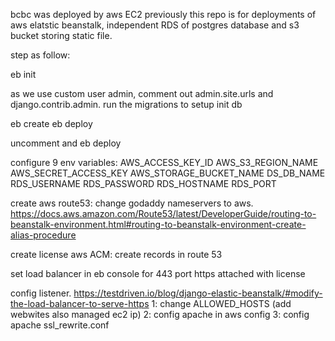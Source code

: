 bcbc was deployed by aws EC2 previously
this repo is for deployments of aws elatstic beanstalk, independent RDS of postgres database and s3 bucket storing static file.

step as follow:

eb init

as we use custom user admin,
comment out admin.site.urls and django.contrib.admin. run the migrations to setup init db

eb create
eb deploy

uncomment and eb deploy

configure 9 env variables:
AWS_ACCESS_KEY_ID
AWS_S3_REGION_NAME
AWS_SECRET_ACCESS_KEY
AWS_STORAGE_BUCKET_NAME
DS_DB_NAME
RDS_USERNAME
RDS_PASSWORD
RDS_HOSTNAME
RDS_PORT

create aws route53: change godaddy nameservers to aws.  
https://docs.aws.amazon.com/Route53/latest/DeveloperGuide/routing-to-beanstalk-environment.html#routing-to-beanstalk-environment-create-alias-procedure

create license aws ACM: create records in route 53

set load balancer in eb console for 443 port https attached with license

config listener.
https://testdriven.io/blog/django-elastic-beanstalk/#modify-the-load-balancer-to-serve-https
1: change ALLOWED_HOSTS (add webwites also managed ec2 ip)
2: config apache in aws config
3: config apache ssl_rewrite.conf
